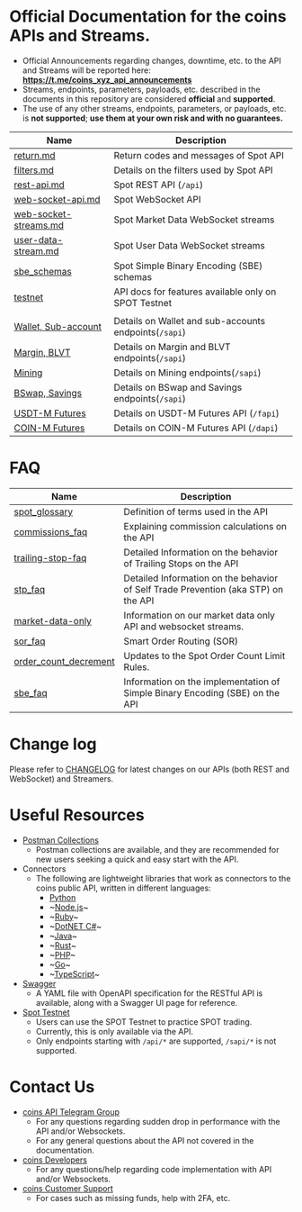 # Official Documentation for the coins APIs and Streams.
* Official Announcements regarding changes, downtime, etc. to the API and Streams will be reported here: **https://t.me/coins_xyz_api_announcements**
* Streams, endpoints, parameters, payloads, etc. described in the documents in this repository are considered **official** and **supported**.
* The use of any other streams, endpoints, parameters, or payloads, etc. is **not supported**; **use them at your own risk and with no guarantees.**


Name | Description
------------ | ------------
[return.md](./return.md)    | Return codes and messages of Spot API
[filters.md](./filters.md)  | Details on the filters used by Spot API
[rest-api.md](./rest-api.md)                      | Spot REST API (`/api`)
[web-socket-api.md](./web-socket-api.md)          | Spot WebSocket API
[web-socket-streams.md](./web-socket-streams.md)  | Spot Market Data WebSocket streams
[user-data-stream.md](./user-data-stream.md)      | Spot User Data WebSocket streams
[sbe_schemas](./sbe/schemas/)   | Spot Simple Binary Encoding (SBE) schemas
[testnet](./testnet/)           | API docs for features available only on SPOT Testnet
&#x0020; |
[Wallet, Sub-account](https://coins-docs.github.io/apidocs/spot/en) | Details on Wallet and sub-accounts endpoints(`/sapi`)
[Margin, BLVT](https://coins-docs.github.io/apidocs/spot/en) | Details on Margin and BLVT endpoints(`/sapi`)
[Mining](https://coins-docs.github.io/apidocs/spot/en) | Details on Mining endpoints(`/sapi`)
[BSwap, Savings](https://coins-docs.github.io/apidocs/spot/en) | Details on BSwap and Savings endpoints(`/sapi`)
[USDT-M Futures](https://coins-docs.github.io/apidocs/futures/en/)  | Details on USDT-M Futures API (`/fapi`)
[COIN-M Futures](https://coins-docs.github.io/apidocs/delivery/en/) | Details on COIN-M Futures API (`/dapi`)

# FAQ


Name | Description
------------ | ------------
[spot_glossary](./faqs/spot_glossary.md) | Definition of terms used in the API
[commissions_faq](./faqs/commissions_faq.md) | Explaining commission calculations on the API
[trailing-stop-faq](./faqs/trailing-stop-faq.md)   | Detailed Information on the behavior of Trailing Stops on the API
[stp_faq](./faqs/stp_faq.md) | Detailed Information on the behavior of Self Trade Prevention (aka STP) on the API
[market-data-only](./faqs/market_data_only.md) | Information on our market data only API and websocket streams.
[sor_faq](./faqs/sor_faq.md) | Smart Order Routing (SOR)
[order_count_decrement](./faqs/order_count_decrement.md) | Updates to the Spot Order Count Limit Rules.
[sbe_faq](./faqs/sbe_faq.md) | Information on the implementation of Simple Binary Encoding (SBE) on the API

# Change log

Please refer to [CHANGELOG](./CHANGELOG.md) for latest changes on our APIs (both REST and WebSocket) and Streamers.

# Useful Resources

* [Postman Collections](https://github.com/coins-docs/coins-api-postman)
    * Postman collections are available, and they are recommended for new users seeking a quick and easy start with the API.
* Connectors
    * The following are lightweight libraries that work as connectors to the coins public API, written in different languages:
        * [Python](https://github.com/coins-docs/coins-connector-python)
        * ~[Node.js](https://github.com/coins-docs/coins-connector-node)~
        * ~[Ruby](https://github.com/coins-docs/coins-connector-ruby)~
        * ~[DotNET C#](https://github.com/coins-docs/coins-connector-dotnet)~
        * ~[Java](https://github.com/coins-docs/coins-connector-java)~
        * ~[Rust](https://github.com/coins-docs/coins-spot-connector-rust)~
        * ~[PHP](https://github.com/coins-docs/coins-connector-php)~
        * ~[Go](https://github.com/coins-docs/coins-connector-go)~
        * ~[TypeScript](https://github.com/coins-docs/coins-connector-typescript)~
* [Swagger](https://github.com/coins-docs/coins-api-swagger)
    * A YAML file with OpenAPI specification for the RESTful API is available, along with a Swagger UI page for reference.
* [Spot Testnet](https://testnet.coins.vision/)
    * Users can use the SPOT Testnet to practice SPOT trading.
    * Currently, this is only available via the API.
    * Only endpoints starting with `/api/*` are supported, `/sapi/*` is not supported.

# Contact Us

* [coins API Telegram Group](https://t.me/coins_api_english)
    * For any questions regarding sudden drop in performance with the API and/or Websockets.
    * For any general questions about the API not covered in the documentation.
* [coins Developers](https://dev.coins.vision/)
    * For any questions/help regarding code implementation with API and/or Websockets.
* [coins Customer Support](https://www.coins.com/en/support-center)
    * For cases such as missing funds, help with 2FA, etc.
